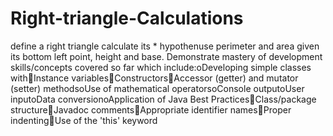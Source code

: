 # Right-triangle-Calculations
 define a right triangle calculate its  * hypothenuse perimeter and area given its bottom left point, height and base.
Demonstrate mastery of development skills/concepts covered so far which include:oDeveloping simple classes withInstance variablesConstructorsAccessor (getter) and mutator (setter) methodsoUse of mathematical operatorsoConsole outputoUser inputoData conversionoApplication of Java Best PracticesClass/package structureJavadoc commentsAppropriate identifier namesProper indentingUse of the 'this' keyword 
